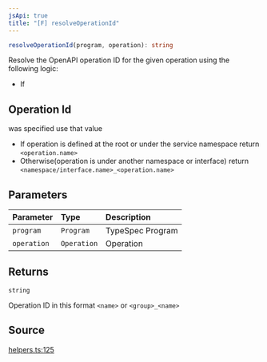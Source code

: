```yaml
---
jsApi: true
title: "[F] resolveOperationId"
---
```


```ts
resolveOperationId(program, operation): string
```

Resolve the OpenAPI operation ID for the given operation using the following logic:

- If

## Operation Id

was specified use that value

- If operation is defined at the root or under the service namespace return `<operation.name>`
- Otherwise(operation is under another namespace or interface) return `<namespace/interface.name>_<operation.name>`

## Parameters

| Parameter   | Type        | Description      |
| :---------- | :---------- | :--------------- |
| `program`   | `Program`   | TypeSpec Program |
| `operation` | `Operation` | Operation        |

## Returns

`string`

Operation ID in this format `<name>` or `<group>_<name>`

## Source

[helpers.ts:125](https://github.com/markcowl/cadl/blob/3db15286/packages/openapi/src/helpers.ts#L125)

